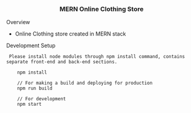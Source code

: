   <h3 align="center">MERN Online Clothing Store</h3>
        
Overview

  * Online Clothing store created in MERN stack
  
  Development Setup
````
 Please install node modules through npm install command, contains separate front-end and back-end sections.

    npm install

    // For making a build and deploying for production
    npm run build

    // For development
    npm start
